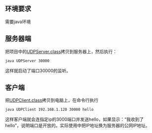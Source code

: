 ## 环境要求
需要java环境

## 服务器端
把项目中的[UDPServer.class](./UDPServer.class)拷贝到服务器上，然后执行：
```
java UDPServer 30000
```
这样就启动了端口30000的监听。

## 客户端
把[UDPClient.class](./UDPClient.class)拷贝到电脑上，在命令行执行
```
java UDPClient 192.168.1.120 30000 hello
```
这样客户端就会连指定ip的3000端口并发送hello，如果显示：“我收到了 hello”，说明端口是开放的。实际使用中把IP地址换为服务器的公网IP地址。
